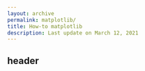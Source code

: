 ```yaml
---
layout: archive
permalink: matplotlib/
title: How-to matplotlib
description: Last update on March 12, 2021
---
```



## header


